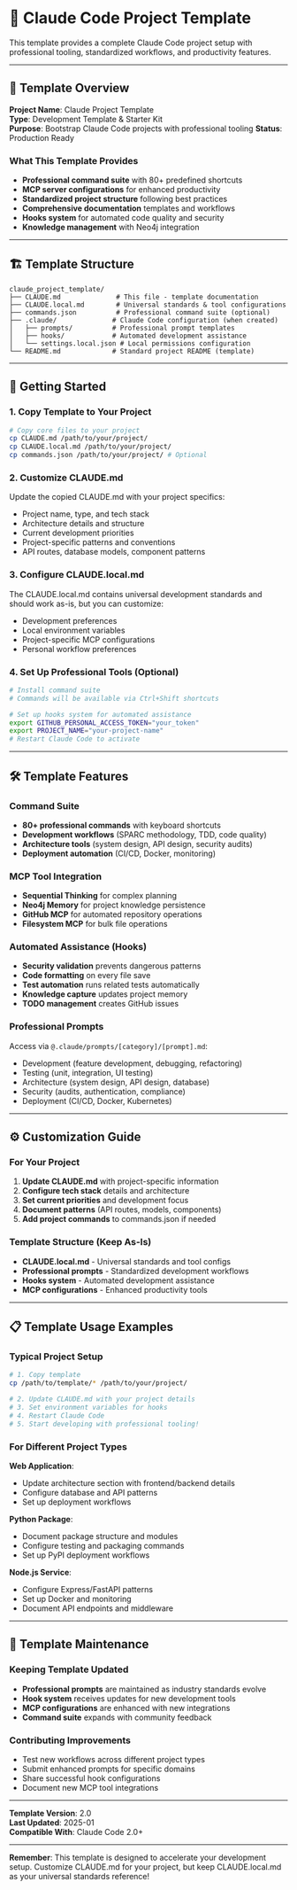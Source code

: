 # 🤖 Claude Code Project Template

This template provides a complete Claude Code project setup with professional tooling, standardized workflows, and productivity features.

---

## 🎯 Template Overview

**Project Name**: Claude Project Template  
**Type**: Development Template & Starter Kit  
**Purpose**: Bootstrap Claude Code projects with professional tooling
**Status**: Production Ready

### What This Template Provides
- **Professional command suite** with 80+ predefined shortcuts
- **MCP server configurations** for enhanced productivity
- **Standardized project structure** following best practices
- **Comprehensive documentation** templates and workflows
- **Hooks system** for automated code quality and security
- **Knowledge management** with Neo4j integration

---

## 🏗️ Template Structure

```
claude_project_template/
├── CLAUDE.md              # This file - template documentation
├── CLAUDE.local.md        # Universal standards & tool configurations
├── commands.json          # Professional command suite (optional)
├── .claude/              # Claude Code configuration (when created)
│   ├── prompts/          # Professional prompt templates
│   ├── hooks/            # Automated development assistance
│   └── settings.local.json # Local permissions configuration
└── README.md             # Standard project README (template)
```

---

## 🚀 Getting Started

### 1. Copy Template to Your Project
```bash
# Copy core files to your project
cp CLAUDE.md /path/to/your/project/
cp CLAUDE.local.md /path/to/your/project/
cp commands.json /path/to/your/project/ # Optional
```

### 2. Customize CLAUDE.md
Update the copied CLAUDE.md with your project specifics:
- Project name, type, and tech stack
- Architecture details and structure
- Current development priorities
- Project-specific patterns and conventions
- API routes, database models, component patterns

### 3. Configure CLAUDE.local.md
The CLAUDE.local.md contains universal development standards and should work as-is, but you can customize:
- Development preferences
- Local environment variables
- Project-specific MCP configurations
- Personal workflow preferences

### 4. Set Up Professional Tools (Optional)
```bash
# Install command suite
# Commands will be available via Ctrl+Shift shortcuts

# Set up hooks system for automated assistance
export GITHUB_PERSONAL_ACCESS_TOKEN="your_token"
export PROJECT_NAME="your-project-name"
# Restart Claude Code to activate
```

---

## 🛠️ Template Features

### Command Suite
- **80+ professional commands** with keyboard shortcuts
- **Development workflows** (SPARC methodology, TDD, code quality)
- **Architecture tools** (system design, API design, security audits)
- **Deployment automation** (CI/CD, Docker, monitoring)

### MCP Tool Integration
- **Sequential Thinking** for complex planning
- **Neo4j Memory** for project knowledge persistence
- **GitHub MCP** for automated repository operations
- **Filesystem MCP** for bulk file operations

### Automated Assistance (Hooks)
- **Security validation** prevents dangerous patterns
- **Code formatting** on every file save
- **Test automation** runs related tests automatically
- **Knowledge capture** updates project memory
- **TODO management** creates GitHub issues

### Professional Prompts
Access via `@.claude/prompts/[category]/[prompt].md`:
- Development (feature development, debugging, refactoring)
- Testing (unit, integration, UI testing)
- Architecture (system design, API design, database)
- Security (audits, authentication, compliance)
- Deployment (CI/CD, Docker, Kubernetes)

---

## ⚙️ Customization Guide

### For Your Project
1. **Update CLAUDE.md** with project-specific information
2. **Configure tech stack** details and architecture
3. **Set current priorities** and development focus
4. **Document patterns** (API routes, models, components)
5. **Add project commands** to commands.json if needed

### Template Structure (Keep As-Is)
- **CLAUDE.local.md** - Universal standards and tool configs
- **Professional prompts** - Standardized development workflows
- **Hooks system** - Automated development assistance
- **MCP configurations** - Enhanced productivity tools

---

## 📋 Template Usage Examples

### Typical Project Setup
```bash
# 1. Copy template
cp /path/to/template/* /path/to/your/project/

# 2. Update CLAUDE.md with your project details
# 3. Set environment variables for hooks
# 4. Restart Claude Code
# 5. Start developing with professional tooling!
```

### For Different Project Types

**Web Application**:
- Update architecture section with frontend/backend details
- Configure database and API patterns
- Set up deployment workflows

**Python Package**:
- Document package structure and modules
- Configure testing and packaging commands
- Set up PyPI deployment workflows

**Node.js Service**:
- Configure Express/FastAPI patterns
- Set up Docker and monitoring
- Document API endpoints and middleware

---

## 🎯 Template Maintenance

### Keeping Template Updated
- **Professional prompts** are maintained as industry standards evolve
- **Hook system** receives updates for new development tools
- **MCP configurations** are enhanced with new integrations
- **Command suite** expands with community feedback

### Contributing Improvements
- Test new workflows across different project types
- Submit enhanced prompts for specific domains
- Share successful hook configurations
- Document new MCP tool integrations

---

**Template Version**: 2.0  
**Last Updated**: 2025-01  
**Compatible With**: Claude Code 2.0+

---

**Remember**: This template is designed to accelerate your development setup. Customize CLAUDE.md for your project, but keep CLAUDE.local.md as your universal standards reference!